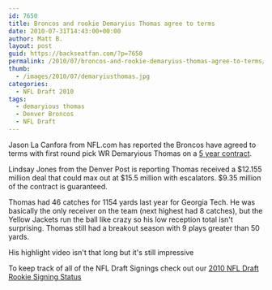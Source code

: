 ```yaml
---
id: 7650
title: Broncos and rookie Demaryius Thomas agree to terms
date: 2010-07-31T14:43:00+00:00
author: Matt B.
layout: post
guid: https://backseatfan.com/?p=7650
permalink: /2010/07/broncos-and-rookie-demaryius-thomas-agree-to-terms/
thumb:
  - /images/2010/07/demaryiusthomas.jpg
categories:
  - NFL Draft 2010
tags:
  - demaryious thomas
  - Denver Broncos
  - NFL Draft
---
```


<div class="entry">
  <p>
    Jason La Canfora from NFL.com has reported the Broncos have agreed to terms with first round pick WR Demaryious Thomas on a <a href="http://twitter.com/JasonLaCanfora/statuses/20018920231">5 year contract</a>.
  </p>

  <p>
    Lindsay Jones from the Denver Post is reporting Thomas received a $12.155 million deal that could max out at $15.5 million with escalators. $9.35 million of the contract is guaranteed.
  </p>

  <p>
    Thomas had 46 catches for 1154 yards last year for Georgia Tech. He was basically the only receiver on the team (next highest had 8 catches), but the Yellow Jackets run the ball like crazy so his low reception total isn't surprising. Thomas still had a breakout season with 9 plays greater than 50 yards.
  </p>

  <p>
    His highlight video isn't that long but it's still impressive
  </p>

  <p>
    To keep track of all of the NFL Draft Signings check out our <a href="https://backseatfan.com/index.php/2010/04/2010-nfl-draft-rookie-signing-status/">2010 NFL Draft Rookie Signing Status</a>
  </p>

  <p>
  </p>
</div>
